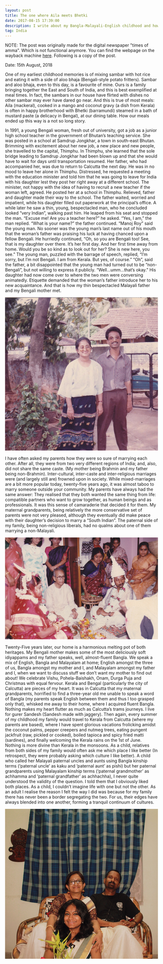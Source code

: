 ```yaml
---
layout: post
title: The one where Aila meets Bhetki
date: 2017-08-15 17:39:00
description: I write about my Bangla-Malayali-English childhood and how it came to be. 
tag: India
---
```


NOTE: The post was originally made for the digital newspaper "times of amma". Which is not functional anymore. You can find the webpage on the wayback machine [here](https://web.archive.org/web/20201127105844/https://www.timesofamma.com/single-post/unity-in-diversity-special-the-one-where-aila-meets-bhetki). Following is a copy of the post. 

Date: 15th August, 2018


One of my earliest childhood memories is of mixing sambar with hot rice and eating it with a side of aloo bhaja (Bengali-style potato fritters). Sambar and aloo bhaja, even to this day, is a favourite of mine. Ours is a family bringing together the East and South of India, and this is best exemplified at meal times. In fact, the sambars in our house have flirted with dishes no other sambar may ever have dared go near. And this is true of most meals: Aila (mackeral), cooked in a mango and coconut gravy (a dish from Kerala) is often in happy brotherhood with Bhetki (barramundi) steamed in a bath of mustard paste (a delicacy in Bengal), at our dining table. How our meals ended up this way is a not so long story. 


In 1991, a young Bengali woman, fresh out of university, got a job as a junior high school teacher in the government of Bhutan’s teaching service. She was posted in a school at Samdrup Jongkhar, a town in south-east Bhutan. Brimming with excitement about her new job, a new place and new people, she travelled to the capital, Thimphu. In Thimphu, she learned that the sole bridge leading to Samdrup Jongkhar had been blown up and that she would have to wait for days until transportation resumed. Her father, who had accompanied her, was due to return to Calcutta the next day. He was in no mood to leave her alone in Thimphu. Distressed, he requested a meeting with the education minister and told him that he was going to leave for India with his daughter lest they post her right away at a different school. The minister, not happy with the idea of having to recruit a new teacher if the woman left, agreed. He posted her at a school in Thimphu. Relieved, father and daughter made their way to the school. The father waited, worried and impatient, while his daughter filled out paperwork at the principal’s office. A while later he saw a thin, young, bespectacled man, who he concluded looked “very Indian”, walking past him. He leaped from his seat and stopped the man. “Excuse me! Are you a teacher here?” he asked. “Yes, I am,” the man replied. “What is your name?” the father continued. “Manoj Roy” said the young man. No sooner was the young man’s last name out of his mouth that the woman’s father was praising his luck at having chanced upon a fellow Bengali. He hurriedly continued, “Oh, so you are Bengali too! See, that is my daughter over there. It’s her first day. And her first time away from home. Would you be so kind as to look out for her? She is new here, you see.” The young man, puzzled with the barrage of speech, replied, “I’m sorry, but I’m not Bengali. I am from Kerala. But yes, of course.” “Oh”, said the father, a bit disappointed that the young man had turned out to be “non-Bengali”, but not willing to express it publicly. “Well…umm…that’s okay.” His daughter had now come over to where the two men were conversing animatedly. Etiquette demanded that the woman’s father introduce her to his new acquaintance. And that is how my thin bespectacled Malayali father and my Bengali mother met.


<div class="row mt-3">
    <div class="col-sm mt-3 mt-md-0">
        <img src="assets/img/alia_bhetki_1.jpg" class="img-fluid rounded z-depth-1">
    </div>
</div>


I have often asked my parents how they were so sure of marrying each other. After all, they were from two very different regions of India; and, also, did not share the same caste. (My mother being Brahmin and my father being non-Brahmin). Inter-cultural, inter-caste and inter-religious marriages were (and largely still are) frowned upon in society. While mixed-marriages are a bit more popular today, twenty-five years ago, it was almost taboo to marry someone outside your community. My parents have always had the same answer: They realised that they both wanted the same thing from life: compatible partners who want to grow together, as human beings and as professionals. It was this sense of camaraderie that decided it for them. My maternal grandparents, being relatively the more conservative set of parents were not very pleased, although they eventually did make peace with their daughter’s decision to marry a “South Indian”. The paternal side of my family, being non-religious liberals, had no qualms about one of them marrying a non-Malayali.


<div class="row mt-3">
    <div class="col-sm mt-3 mt-md-0">
        <img src="/assets/img/alia_bhetki_2.jpg" class="img-fluid rounded z-depth-1">
    </div>
</div>



Twenty-Five years later, our home is a harmonious melting pot of both heritages. My Bengali mother makes some of the most deliciously soft idiyappams and my father speaks, well, almost-fluent Bangla. We speak a mix of English, Bangla and Malayalam at home; English amongst the three of us, Bangla amongst my mother and I, and Malayalam amongst my father and I, when we want to discuss stuff we don’t want my mother to find out about! We celebrate Vishu, Pohela-Baishakh, Onam, Durga Puja and Christmas with equal fervour. Kerala and Bengal (particularly the city of Calcutta) are pieces of my heart. It was in Calcutta that my maternal grandparents, horrified to find a three-year old me unable to speak a word of Bangla (my parents speak English between them and thus I too grasped only that), whisked me away to their home, where I acquired fluent Bangla. Nothing makes my heart flutter as much as Calcutta’s trams journeys. I live for gurer Sandesh (Sandesh made with jaggery). Then again, every summer of my childhood my family would travel to Kerala from Calcutta (where my parents are based), where I have spent glorious vacations frolicking amidst the coconut palms, pepper creepers and nutmeg trees, eating pungent jackfruit (raw, pickled or cooked), boiled tapioca and spicy fried matti (sardines), and finally welcoming the Kerala rains on the 1st of June. Nothing is more divine than Kerala in the monsoons. As a child, relatives from both sides of my family would often ask me which place I like better (In retrospect, they were probably asking which culture I like better). A child who called her Malayali paternal uncles and aunts using Bangla kinship terms (‘paternal uncle’ as kaku and ‘paternal aunt’ as pishi) but her paternal grandparents using Malayalam kinship terms (‘paternal grandmother’ as achhamma and ‘paternal grandfather’ as achhachha), I never quite understood the validity of the question. I told them that I obviously liked both places. As a child, I couldn’t imagine life with one but not the other. As an adult I realise the reason I felt the way I did was because for my family there has never been a border segregating the two. For us, their edges have always blended into one another, forming a tranquil continuum of cultures.


<div class="row mt-3">
    <div class="col-sm mt-3 mt-md-0">
        <img src="assets/img/alia_bhetki_3.jpg" class="img-fluid rounded z-depth-1">
    </div>
</div>
